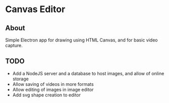 # Canvas Editor

## About

Simple Electron app for drawing using HTML Canvas,
and for basic video capture.

## TODO

  * Add a NodeJS server and a database to host images, and allow of online storage
  * Allow saving of videos in more formats
  * Allow editing of images in image editor
  * Add svg shape creation to editor
  
